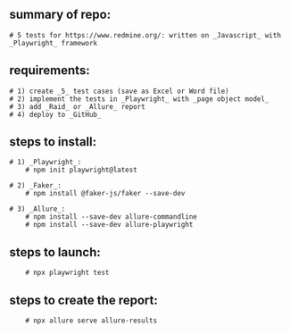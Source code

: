 ## summary of repo: 
	# 5 tests for https://www.redmine.org/: written on _Javascript_ with _Playwright_ framework

## requirements:
	# 1) create _5_ test cases (save as Excel or Word file)
	# 2) implement the tests in _Playwright_ with _page object model_
	# 3) add _Raid_ or _Allure_ report
	# 4) deploy to _GitHub_

## steps to install:
	# 1) _Playwright_:
		# npm init playwright@latest
		
	# 2) _Faker_:
		# npm install @faker-js/faker --save-dev

	# 3) _Allure_:
		# npm install --save-dev allure-commandline
		# npm install --save-dev allure-playwright

		
## steps to launch:
		# npx playwright test


## steps to create the report:
		# npx allure serve allure-results